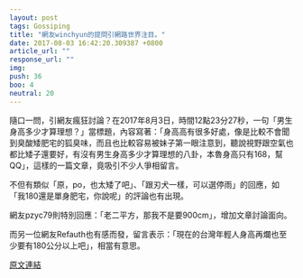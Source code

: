 ```yaml
---
layout: post
tags: Gossiping
title: "網友winchyun的提問引網路世界注目。"
date: 2017-08-03 16:42:20.309387 +0800
article_url: ""
response_url: ""
img: 
push: 36
boo: 4
neutral: 20
---
```


隨口一問，引網友瘋狂討論？在2017年8月3日，時間12點23分27秒，一句「男生身高多少才算理想？」當標題，內容寫著：「身高高有很多好處，像是比較不會聞到臭酸矮肥宅的狐臭味，而且也比較容易被妹子第一眼注意到，聽說視野跟空氣也都比矮子還要好，有沒有男生身高多少才算理想的八卦，本魯身高只有168，幫QQ」，這樣的一篇文章，竟吸引不少人爭相留言。

不但有類似「原，po，也太矮了吧」、「跟刃犬一樣，可以選停雨」的回應，如「我180還是單身肥宅，你說呢」的評論也有出現。

網友pzyc79則特別回應：「老二平方，那我不是要900cm」，增加文章討論面向。

而另一位網友Refauth也有感而發，留言表示：「現在的台灣年輕人身高再爛也至少要有180公分以上吧」，相當有意思。

<a href = "https://www.ptt.cc/bbs/Gossiping/M.1501734210.A.0FB.html">原文連結</a>

